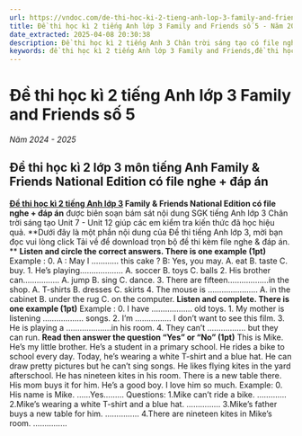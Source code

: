 ```yaml
---
url: https://vndoc.com/de-thi-hoc-ki-2-tieng-anh-lop-3-family-and-friends-so-5-339172
title: Đề thi học kì 2 tiếng Anh lớp 3 Family and Friends số 5 - Năm 2024 - 2025 - VnDoc.com
date_extracted: 2025-04-08 20:30:38
description: Đề thi học kì 2 tiếng Anh 3 Chân trời sáng tạo có file nghe + đáp án giúp các em học sinh ôn tập kiến thức hiệu quả.
keywords: đề thi học kì 2 tiếng Anh lớp 3 Family and Friends,đề thi học kì 2 tiếng Anh 3 Family and Friends,Đề thi Tiếng Anh lớp 3 học kì 2 sách Family and Friends,Đề thi học kì 2 tiếng Anh lớp 3 Chân trời sáng tạo,đề thi tiếng anh lớp 3 học kì 2,đề thi tiếng anh lớp 3 học kỳ 2,đề thi tiếng anh lớp 3,de thi tieng anh lop 3 hoc ki 2,đề thi học kì 2 lớp 3 môn tiếng anh,đề thi tiếng anh lớp 3 kì 2,đề thi tiếng anh học kì 2 lớp 3,đề kiểm tra tiếng anh lớp 3 học kì 2,đề thi học kì 2 môn tiếng anh lớp 3
---
```


# Đề thi học kì 2 tiếng Anh lớp 3 Family and Friends số 5
 _Năm 2024 - 2025_
## Đề thi học kì 2 lớp 3 môn tiếng Anh Family & Friends National Edition có file nghe + đáp án
**[Đề thi học kì 2 tiếng Anh lớp 3](<https://vndoc.com/de-thi-hoc-ki-2-lop-3-mon-tieng-anh>) Family & Friends National Edition có file nghe + đáp án** được biên soạn bám sát nội dung SGK tiếng Anh lớp 3 Chân trời sáng tạo Unit 7 - Unit 12 giúp các em kiểm tra kiến thức đã học hiệu quả.
**Dưới đây là một phần nội dung của Đề thi tiếng Anh lớp 3, mời bạn đọc vui lòng click Tải về để download trọn bộ đề thi kèm file nghe & đáp án. **
**Listen and circle the correct answers. There is one example \(1pt\)**
Example : 0. A : May I ………… this cake ?
B: Yes, you may.
A. eat B. taste C. buy.
1\. He’s playing……………….
A. soccer B. toys C. balls
2\. His brother can…………….
A. jump B. sing C. dance.
3\. There are fifteen………………in the shop.
A. T-shirts B. dresses C. skirts
4\. The mouse is ………………….
A. in the cabinet B. under the rug C. on the computer.
**Listen and complete. There is one example \(1pt\)**
Example : 0. I have ……………… old toys.
1\. My mother is listening ……………… songs.
2\. I’m ……………. I don’t want to see this film.
3\. He is playing a ………………..in his room.
4\. They can’t …………….. but they can run.
**Read then answer the question “Yes” or “No” \(1pt\)**
This is Mike. He’s my little brother. He’s a student in a primary school. He rides a bike to school every day. Today, he’s wearing a white T-shirt and a blue hat. He can draw pretty pictures but he can’t sing songs. He likes flying kites in the yard afterschool. He has nineteen kites in his room. There is a new table there. His mom buys it for him. He’s a good boy. I love him so much.
Example:
0\. His name is Mike. ……Yes……...
Questions:
1.Mike can’t ride a bike. ………….
2.Mike’s wearing a white T-shirt and a blue hat. ……………
3.Mike’s father buys a new table for him. ……………
4.There are nineteen kites in Mike’s room. ……………
